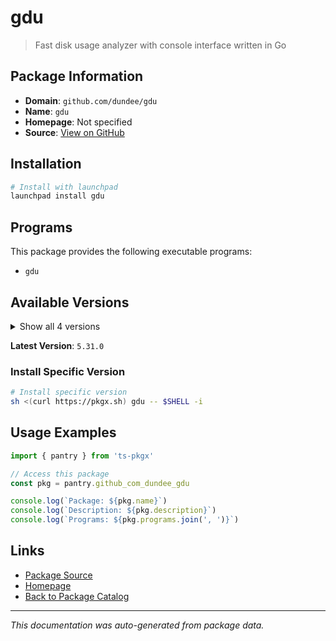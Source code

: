 # gdu

> Fast disk usage analyzer with console interface written in Go

## Package Information

- **Domain**: `github.com/dundee/gdu`
- **Name**: `gdu`
- **Homepage**: Not specified
- **Source**: [View on GitHub](https://github.com/pkgxdev/pantry/tree/main/projects/github.com/dundee/gdu/package.yml)

## Installation

```bash
# Install with launchpad
launchpad install gdu
```

## Programs

This package provides the following executable programs:

- `gdu`

## Available Versions

<details>
<summary>Show all 4 versions</summary>

- `5.31.0`, `5.30.1`, `5.30.0`, `5.29.0`

</details>

**Latest Version**: `5.31.0`

### Install Specific Version

```bash
# Install specific version
sh <(curl https://pkgx.sh) gdu -- $SHELL -i
```

## Usage Examples

```typescript
import { pantry } from 'ts-pkgx'

// Access this package
const pkg = pantry.github_com_dundee_gdu

console.log(`Package: ${pkg.name}`)
console.log(`Description: ${pkg.description}`)
console.log(`Programs: ${pkg.programs.join(', ')}`)
```

## Links

- [Package Source](https://github.com/pkgxdev/pantry/tree/main/projects/github.com/dundee/gdu/package.yml)
- [Homepage](#)
- [Back to Package Catalog](../package-catalog.md)

---

*This documentation was auto-generated from package data.*
